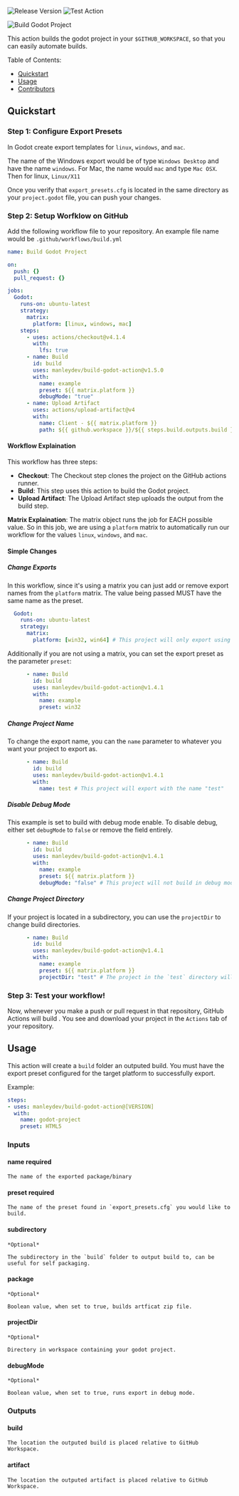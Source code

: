![Release Version](https://img.shields.io/github/v/release/josephbmanley/build-godot-action) ![Test Action](https://github.com/josephbmanley/build-godot-action/workflows/Test%20Action/badge.svg)

![Build Godot Project](logo.png)

This action builds the godot project in your `$GITHUB_WORKSPACE`, so that you can easily automate builds.

Table of Contents:
- [Quickstart](#Quickstart)
- [Usage](#Usage)
- [Contributors](Contributors.md)

## Quickstart

### Step 1: Configure Export Presets

In Godot create export templates for `linux`, `windows`, and `mac`.

The name of the Windows export would be of type `Windows Desktop` and have the name `windows`. For Mac, the name would `mac` and type `Mac OSX`. Then for linux, `Linux/X11`

Once you verify that `export_presets.cfg` is located in the same directory as your `project.godot` file, you can push your changes.

### Step 2: Setup Worfklow on GitHub

Add the following workflow file to your repository. An example file name would be `.github/workflows/build.yml`

```yaml
name: Build Godot Project

on:
  push: {}
  pull_request: {}

jobs:
  Godot:
    runs-on: ubuntu-latest
    strategy:
      matrix:
        platform: [linux, windows, mac]
    steps:
      - uses: actions/checkout@v4.1.4
        with:
          lfs: true
      - name: Build
        id: build
        uses: manleydev/build-godot-action@v1.5.0
        with:
          name: example
          preset: ${{ matrix.platform }}
          debugMode: "true"
      - name: Upload Artifact
        uses: actions/upload-artifact@v4
        with:
          name: Client - ${{ matrix.platform }}
          path: ${{ github.workspace }}/${{ steps.build.outputs.build }}
```

#### Workflow Explaination

This workflow has three steps:
- **Checkout**: The Checkout step clones the project on the GitHub actions runner.
- **Build**: This step uses this action to build the Godot project.
- **Upload Artifact**: The Upload Artifact step uploads the output from the build step.

**Matrix Explaination**: The matrix object runs the job for EACH possible value. So in this job, we are using a `platform` matrix to automatically run our workflow for the values `linux`, `windows`, and `mac`.

#### Simple Changes

##### Change Exports

In this workflow, since it's using a matrix you can just add or remove export names from the `platform` matrix. The value being passed MUST have the same name as the preset.

```yaml
  Godot:
    runs-on: ubuntu-latest
    strategy:
      matrix:
        platform: [win32, win64] # This project will only export using the export presets `win32` and `win64`
```

Additionally if you are not using a matrix, you can set the export preset as the parameter `preset`:

```yaml
      - name: Build
        id: build
        uses: manleydev/build-godot-action@v1.4.1
        with:
          name: example
          preset: win32
```

##### Change Project Name

To change the export name, you can the `name` parameter to whatever you want your project to export as.

```yaml
      - name: Build
        id: build
        uses: manleydev/build-godot-action@v1.4.1
        with:
          name: test # This project will export with the name "test"
```

##### Disable Debug Mode

This example is set to build with debug mode enable. To disable debug, either set `debugMode` to `false` or remove the field entirely.

```yaml
      - name: Build
        id: build
        uses: manleydev/build-godot-action@v1.4.1
        with:
          name: example
          preset: ${{ matrix.platform }}
          debugMode: "false" # This project will not build in debug mode
```

##### Change Project Directory

If your project is located in a subdirectory, you can use the `projectDir` to change build directories.

```yaml
      - name: Build
        id: build
        uses: manleydev/build-godot-action@v1.4.1
        with:
          name: example
          preset: ${{ matrix.platform }}
          projectDir: "test" # The project in the `test` directory will be built
```


### Step 3: Test your workflow!

Now, whenever you make a push or pull request in that repository, GitHub Actions will build . You see and download your project in the `Actions` tab of your repository.


## Usage

This action will create a `build` folder an outputed build. You must have the export preset configured for the target platform to successfully export.

Example:

```yaml
steps:
- uses: manleydev/build-godot-action@[VERSION]
  with:
    name: godot-project
    preset: HTML5
```

### Inputs

#### name **required**

    The name of the exported package/binary

#### preset **required**

    The name of the preset found in `export_presets.cfg` you would like to build.

#### subdirectory

    *Optional*

    The subdirectory in the `build` folder to output build to, can be useful for self packaging.

#### package

    *Optional*

    Boolean value, when set to true, builds artficat zip file.

#### projectDir

    *Optional*

    Directory in workspace containing your godot project.

#### debugMode

    *Optional*

    Boolean value, when set to true, runs export in debug mode.

### Outputs

#### build

    The location the outputed build is placed relative to GitHub Workspace.

#### artifact

    The location the outputed artifact is placed relative to GitHub Workspace.
